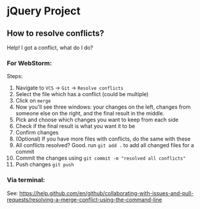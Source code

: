 # jQuery Project

## How to resolve conflicts?
Help! I got a conflict, what do I do? 
### For WebStorm:
Steps:
1. Navigate to `VCS` -> `Git` -> `Resolve conflicts`
2. Select the file which has a conflict (could be multiple)
3. Click on `merge`
4. Now you'll see three windows: your changes on the left, changes from someone else on the right, and the final result in the middle.
5. Pick and choose which changes you want to keep from each side
6. Check if the final result is what you want it to be
7. Confirm changes
8. (Optional) If you have more files with conflicts, do the same with these
9. All conflicts resolved? Good. run `git add .` to add all changed files for a commit
10. Commit the changes using `git commit -m "resolved all conflicts"`
11. Push changes `git push`

### Via terminal:
See: https://help.github.com/en/github/collaborating-with-issues-and-pull-requests/resolving-a-merge-conflict-using-the-command-line 


